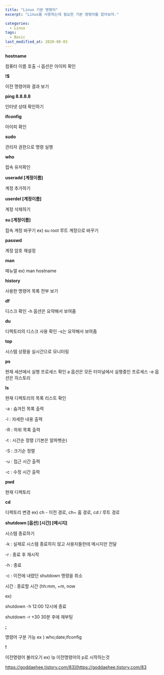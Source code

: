 ```yaml
---
title: "Linux 기본 명령어"
excerpt: "Linux를 사용하는데 필요한 기본 명령어를 알아보자."

categories:
  - Linux
tags:
  - Basic
last_modified_at: 2020-08-03
---
```


**hostname** 
  
컴퓨터 이름 호출  -i 옵션은 아이피 확인
  
**!$**
  
이전 명령어와 결과 보기
  
**ping 8.8.8.8**
  
인터넷 상태 확인하기
  
**ifconfig**
  
아이피 확인 
  
**sudo** 
  
관리자 권한으로 명령 실행
  
**who**
  
접속 유저확인
  
**useradd  [계정이름]**
  
계정 추가하기
  
**userdel  [계정이름]**
  
계정 삭제하기
  
**su [계정이름]**
  
접속 계정 바꾸기  ex) su root  루트 계정으로 바꾸기
  
**passwd** 
  
계정 암호 재설정
  
**man** 
  
매뉴얼  ex) man hostname
  
**history**
  
사용한 명령어 목록 전부 보기
  
**df**
  
디스크 확인 -h 옵션은 요약해서 보여줌
  
**du**
  
디렉토리의 디스크 사용 확인 -s는 요약해서 보여줌
  
**top**
  
시스템 상황을 실시간으로 모니터링
  
**ps** 
  
현재 세션에서 실행 프로세스 확인 a 옵션은 모든 터미널에서 실행중인 프로세스 -e 옵션은 히스토리
  
**ls** 
  
현재 디렉토리의 목록 리스트 확인 
  
-a : 숨겨진 목록 출력 
  
-l : 자세한 내용 출력
  
-R : 하위 목록 출력
  
-t : 시간순 정렬 (기본은 알파벳순)
  
-S : 크기순 정렬
  
-u : 접근 시간 출력
  
-c : 수정 시간 출력
  
**pwd**
  
현재 디렉토리
  
**cd**
  
디렉토리 변경 ex) ch -  이전 경로, ch~ 홈 경로, cd / 루트 경로
  
**shutdown [옵션] [시간] [메시지]**
  
시스템 종료하기
  
-k : 실제로 시스템 종료하지 않고 사용자들한테 메시지만 전달
  
-r : 종료 후 재시작
  
-h : 종료
  
-c : 이전에 내렸던 shutdown 명령을 취소
  
시간 : 종료할 시간 (hh:mm, +m, now
  
ex)
  
shutdown -h 12:00  12시에 종료
  
shutdown -r +30 30분 후에 재부팅      
  
**;** 
  
명령어 구분 가능 ex ) who;date;ifconfig
  
**!**
  
이전명령어 불러오기 ex) !p 이전명령어의 p로 시작하는것
  
<https://goddaehee.tistory.com/83](https://goddaehee.tistory.com/83>
